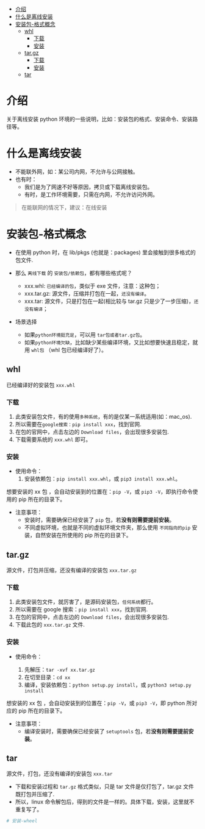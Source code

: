 <!--ts-->

- [介绍](#介绍)
- [什么是离线安装](#什么是离线安装)
- [安装包-格式概念](#安装包-格式概念)
  - [whl](#whl)
    - [下载](#下载)
    - [安装](#安装)
  - [tar.gz](#targz)
    - [下载](#下载-1)
    - [安装](#安装-1)
  - [tar](#tar)

<!-- Added by: edy, at: 2023年 3月13日 星期一 10时50分32秒 CST -->

<!--te-->

# 介绍

关于离线安装 python 环境的一些说明，比如：安装包的格式、安装命令、安装路径等。

# 什么是离线安装

- 不能联外网，如：某公司内网，不允许与公网接触。
- 也有时：
  - 我们是为了网速不好等原因，拷贝或下载离线安装包。
  - 有时，是工作环境需要，只需在内网，不允许访问外网。

> 在能联网的情况下，建议：在线安装

# 安装包-格式概念

- 在使用 python 时，在 lib/pkgs (也就是：packages) 里会接触到很多格式的包文件.

- 那么 `离线下载` 的 `安装包/依赖包`，都有哪些格式呢？

  - xxx.whl: `已经编译的包`，类似于 exe 文件，注意：这种包；
  - xxx.tar.gz: 源文件，压缩并打包在一起，`还没有编译`。
  - xxx.tar: 源文件，只是打包在一起(相比较与 tar.gz 只是少了一步压缩)，`还没有编译`；

- 场景选择
  - 如果`python环境挺充足`，可以用 `tar包或者tar.gz包`。
  - 如果`python环境欠缺`，比如缺少某些编译环境，又比如想要快速且稳定，就用 `whl包` （whl 包已经编译好了）。

## whl

已经编译好的安装包 `xxx.whl`

### 下载

1. 此类安装包文件，有的使用`多种系统`，有的是仅某一系统适用(如：mac_os).
2. 所以需要在`google搜索：pip install xxx`，找到官网.
3. 在包的官网中，点击左边的 `Download files`，会出现很多安装包.
4. 下载需要系统的 `xxx.whl` 即可。

### 安装

- 使用命令：
  1. 安装依赖包：`pip install xxx.whl`，或 `pip3 install xxx.whl`。

想要安装的 xx 包 ，会自动安装到的位置在：`pip -V`，或 `pip3 -V`，即执行命令使用的 pip 所在的目录下。

- 注意事项：
  - 安装时，需要确保已经安装了 `pip` 包，若**没有则需要提前安装**。
  - 不同虚拟环境，也就是不同的虚拟环境文件夹，那么使用 `不同指向的pip` 安装，自然安装在所使用的 pip 所在的目录下。

## tar.gz

源文件，打包并压缩，还没有编译的安装包 `xxx.tar.gz`

### 下载

1. 此类安装包文件，就厉害了，是源码安装包，`任何系统`都行。
2. 所以需要在 google 搜索：`pip install xxx`，找到官网.
3. 在包的官网中，点击左边的 `Download files`，会出现很多安装包.
4. 下载此包的 `xxx.tar.gz` 文件.

### 安装

- 使用命令：

  1. 先解压：`tar -xvf xx.tar.gz`
  2. 在切至目录：`cd xx`
  3. 编译，安装依赖包：`python setup.py install`，或 `python3 setup.py install`

想安装的 xx 包 ，会自动安装到的位置在：`pip -V`，或 `pip3 -V`，即 python 所对应的 pip 所在的目录下。

- 注意事项：
  - 编译安装时，需要确保已经安装了 `setuptools` 包，若**没有则需要提前安装**。

## tar

源文件，打包，还没有编译的安装包 `xxx.tar`

- 下载和安装过程和 `tar.gz` 格式类似，只是 tar 文件是仅打包了，tar.gz 文件既打包并压缩了.
- 所以，linux 命令解包后，得到的文件是一样的。具体下载，安装，这里就不重复写了。

```bash
# 安装-wheel
```
